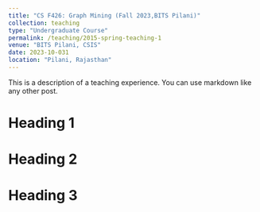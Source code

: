 ```yaml
---
title: "CS F426: Graph Mining (Fall 2023,BITS Pilani)"
collection: teaching
type: "Undergraduate Course"
permalink: /teaching/2015-spring-teaching-1
venue: "BITS Pilani, CSIS"
date: 2023-10-031
location: "Pilani, Rajasthan"
---
```


This is a description of a teaching experience. You can use markdown like any other post.

Heading 1
======

Heading 2
======

Heading 3
======

